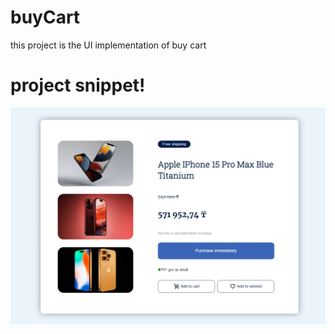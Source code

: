 # buyCart

this project is the UI implementation of buy cart

# project snippet!
![Preview](preview.jpg)